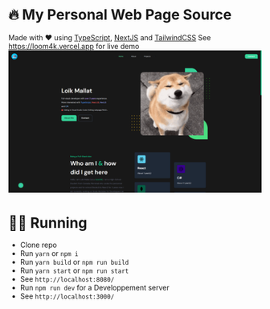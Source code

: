 # 🔥 My Personal Web Page Source

Made with ❤ using [TypeScript](https://www.typescriptlang.org/), [NextJS](https://nextjs.org/) and [TailwindCSS](https://tailwindcss.com/)
See https://loom4k.vercel.app for live demo
![preview](assets/preview.png)
# 🏃‍♀️ Running

-   Clone repo
-   Run `yarn` or `npm i`
-   Run `yarn build` or `npm run build`
-   Run `yarn start` or `npm run start`
-   See `http://localhost:8080/`
-   Run `npm run dev` for a Developpement server
-   See `http://localhost:3000/`